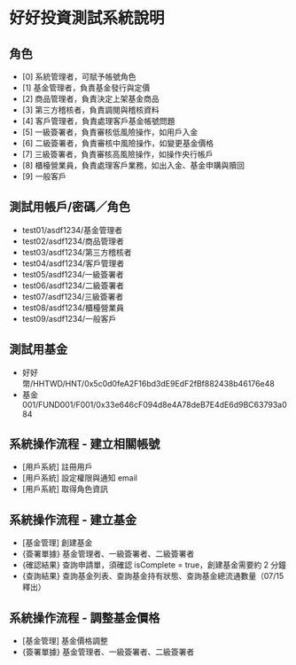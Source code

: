 # 好好投資測試系統說明
## 角色
- [0] 系統管理者，可賦予帳號角色
- [1] 基金管理者，負責基金發行與定價
- [2] 商品管理者，負責決定上架基金商品
- [3] 第三方稽核者，負責調閱與稽核資料
- [4] 客戶管理者，負責處理客戶基金帳號問題
- [5] 一級簽署者，負責審核低風險操作，如用戶入金
- [6] 二級簽署者，負責審核中風險操作，如變更基金價格
- [7] 三級簽署者，負責審核高風險操作，如操作央行帳戶
- [8] 櫃檯營業員，負責處理客戶業務，如出入金、基金申購與贖回
- [9] 一般客戶

## 測試用帳戶/密碼／角色
- test01/asdf1234/基金管理者
- test02/asdf1234/商品管理者
- test03/asdf1234/第三方稽核者
- test04/asdf1234/客戶管理者
- test05/asdf1234/一級簽署者
- test06/asdf1234/二級簽署者
- test07/asdf1234/三級簽署者
- test08/asdf1234/櫃檯營業員
- test09/asdf1234/一般客戶

## 測試用基金
- 好好幣/HHTWD/HNT/0x5c0d0feA2F16bd3dE9EdF2fBf882438b46176e48
- 基金001/FUND001/F001/0x33e646cF094d8e4A78deB7E4dE6d9BC63793a084

## 系統操作流程 - 建立相關帳號
- [用戶系統] 註冊用戶
- [用戶系統] 設定權限與通知 email
- [用戶系統] 取得角色資訊

## 系統操作流程 - 建立基金
- [基金管理] 創建基金
- {簽署單據} 基金管理者、一級簽署者、二級簽署者
- {確認結果} 查詢申請單，須確認 isComplete = true，創建基金需要約 2 分鐘
- {查詢結果} 查詢基金列表、查詢基金持有狀態、查詢基金總流通數量（07/15 釋出）

## 系統操作流程 - 調整基金價格
- [基金管理] 基金價格調整
- {簽署單據} 基金管理者、一級簽署者、二級簽署者
